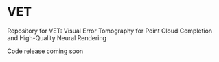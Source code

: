 # VET

Repository for VET: Visual Error Tomography for Point Cloud Completion and High-Quality Neural Rendering

Code release coming soon
